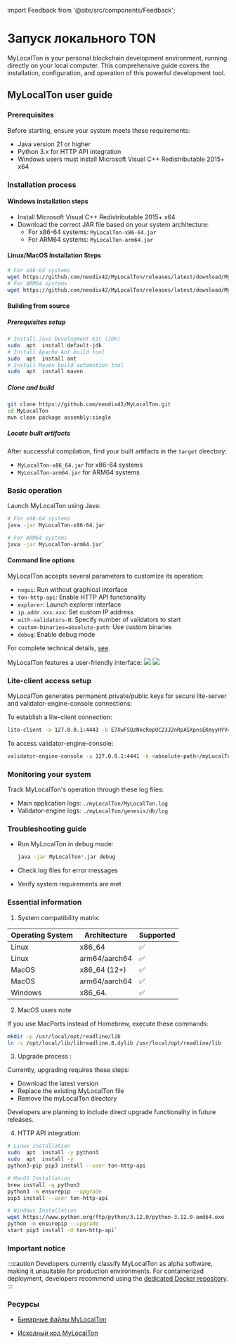 import Feedback from '@site/src/components/Feedback';

# Запуск локального TON

MyLocalTon is your personal blockchain development environment, running directly on your local computer. This comprehensive guide covers the installation, configuration, and operation of this powerful development tool.

## MyLocalTon user guide

### Prerequisites

Before starting, ensure your system meets these requirements:

- Java version 21 or higher
- Python 3.x for HTTP API integration
- Windows users must install Microsoft Visual C++ Redistributable 2015+ x64

### Installation process

#### Windows installation steps

- Install Microsoft Visual C++ Redistributable 2015+ x64
- Download the correct JAR file based on your system architecture:
  - For x86-64 systems: `MyLocalTon-x86-64.jar`
  - For ARM64 systems: `MyLocalTon-arm64.jar`

#### Linux/MacOS Installation Steps

```bash
# For x86-64 systems
wget https://github.com/neodix42/MyLocalTon/releases/latest/download/MyLocalTon-x86-64.jar 
# For ARM64 systems
wget https://github.com/neodix42/MyLocalTon/releases/latest/download/MyLocalTon-arm64.jar
```

#### Building from source

##### Prerequisites setup

```bash
# Install Java Development Kit (JDK)  
sudo  apt  install default-jdk 
# Install Apache Ant build tool  
sudo  apt  install ant 
# Install Maven build automation tool  
sudo  apt  install maven
```

##### Clone and build

```bash
git clone https://github.com/neodix42/MyLocalTon.git
cd MyLocalTon
mvn clean package assembly:single
```

##### Locate built artifacts

After successful compilation, find your built artifacts in the `target` directory:

- `MyLocalTon-x86_64.jar` for x86-64 systems
- `MyLocalTon-arm64.jar` for ARM64 systems

### Basic operation

Launch MyLocalTon using Java:

```bash
# For x86-64 systems  
java -jar MyLocalTon-x86-64.jar

# For ARM64 systems  
java -jar MyLocalTon-arm64.jar`
```

#### Command line options

MyLocalTon accepts several parameters to customize its operation:

- `nogui`: Run without graphical interface
- `ton-http-api`: Enable HTTP API functionality
- `explorer`: Launch explorer interface
- `ip.addr.xxx.xxx`: Set custom IP address
- `with-validators-N`: Specify number of validators to start
- `custom-binaries=absolute-path`: Use custom binaries
- `debug`: Enable debug mode

For complete technical details, [see](https://github.com/neodix42/MyLocalTon?tab=readme-ov-file#parameters).

MyLocalTon features a user-friendly interface:
![](/img/docs/mylocalton.jpeg)
![](/img/docs/mylocalton-demo.gif)

### Lite-client access setup

MyLocalTon generates permanent private/public keys for secure lite-server and validator-engine-console connections:

To establish a lite-client connection:

```bash
lite-client -a 127.0.0.1:4443 -b E7XwFSQzNkcRepUC23J2nRpASXpnsEKmyyHYV4u/FZY= -c last
```

To access validator-engine-console:

```bash
validator-engine-console -a 127.0.0.1:4441 -k <absolute-path>/myLocalTon/genesis/bin/certs/client -p <absolute-path>/myLocalTon/genesis/bin/certs/server.pub
```

### Monitoring your system

Track MyLocalTon's operation through these log files:

- Main application logs: `./myLocalTon/MyLocalTon.log`
- Validator-engine logs: `./myLocalTon/genesis/db/log`

### Troubleshooting guide

- Run MyLocalTon in debug mode:

  ```bash
  java -jar MyLocalTon*.jar debug
  ```
- Check log files for error messages
- Verify system requirements are met

### Essential information

1. System compatibility matrix:

  | Operating System | Architecture                                         | Supported |
  | ---------------- | ---------------------------------------------------- | --------- |
  | Linux            | x86_64                          | ✅         |
  | Linux            | arm64/aarch64                                        | ✅         |
  | MacOS            | x86_64 (12+) | ✅         |
  | MacOS            | arm64/aarch64                                        | ✅         |
  | Windows          | x86_64.         | ✅         |

2. MacOS users note

  If you use MacPorts instead of Homebrew, execute these commands:

  ```bash
  mkdir -p /usr/local/opt/readline/lib
  ln -s /opt/local/lib/libreadline.8.dylib /usr/local/opt/readline/lib
  ```

3. Upgrade process :

  Currently, upgrading requires these steps:

  - Download the latest version
  - Replace the existing MyLocalTon file
  - Remove the myLocalTon directory

  Developers are planning to include direct upgrade functionality in future releases.

4. HTTP API integration:

  ```bash
  # Linux Installation  
  sudo  apt  install -y python3 
  sudo  apt  install -y      
  python3-pip pip3 install --user ton-http-api 

  # MacOS Installation  
  brew install -q python3 
  python3 -m ensurepip --upgrade
  pip3 install --user ton-http-api 

  # Windows Installation  
  wget https://www.python.org/ftp/python/3.12.0/python-3.12.0-amd64.exe    
  python -m ensurepip --upgrade
  start pip3 install -U ton-http-api`
  ```

### Important notice

:::caution
Developers currently classify MyLocalTon as alpha software, making it unsuitable for production environments. For containerized deployment, developers recommend using the  [dedicated Docker repository](https://github.com/neodix42/mylocalton-docker).
:::

### Ресурсы

- [Бинарные файлы MyLocalTon](https://github.com/neodiX42/MyLocalTon/releases)

- [Исходный код MyLocalTon](https://github.com/neodiX42/MyLocalTon)
  <Feedback />

